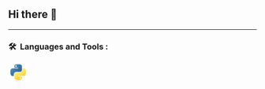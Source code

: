 ## Hi there 👋

---

### 🛠 &nbsp;Languages and Tools :
<p>
  <img src="Img/python-original.svg" alt="python" width="40" height="40">
</p>
